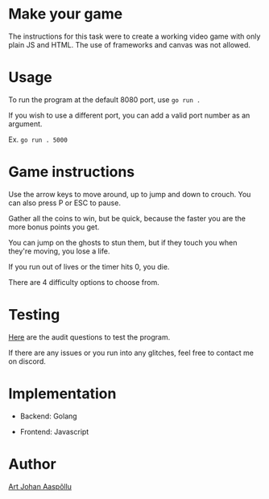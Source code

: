 # Make your game

The instructions for this task were to create a working video game with only plain JS and HTML. The use of frameworks and canvas was not allowed.

# Usage

To run the program at the default 8080 port, use `go run .`

If you wish to use a different port, you can add a valid port number as an argument.

Ex. `go run . 5000`

# Game instructions

Use the arrow keys to move around, up to jump and down to crouch. You can also press P or ESC to pause.

Gather all the coins to win, but be quick, because the faster you are the more bonus points you get.

You can jump on the ghosts to stun them, but if they touch you when they're moving, you lose a life.

If you run out of lives or the timer hits 0, you die.

There are 4 difficulty options to choose from.

# Testing

[Here](https://github.com/01-edu/public/tree/master/subjects/make-your-game/audit) are the audit questions to test the program.

If there are any issues or you run into any glitches, feel free to contact me on discord.

# Implementation

- Backend: Golang

- Frontend: Javascript

# Author

[Art Johan Aaspõllu](https://01.kood.tech/git/aaaspoll)